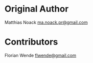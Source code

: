 # Original Author

Matthias Noack <ma.noack.pr@gmail.com>

# Contributors

Florian Wende <flwende@gmail.com>
